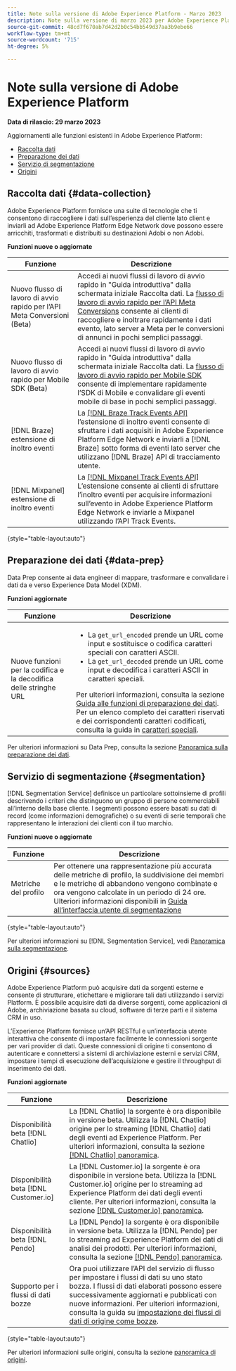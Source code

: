 ```yaml
---
title: Note sulla versione di Adobe Experience Platform - Marzo 2023
description: Note sulla versione di marzo 2023 per Adobe Experience Platform.
source-git-commit: 48cd7f670ab7d42d2b0c54bb549d37aa3b9ebe66
workflow-type: tm+mt
source-wordcount: '715'
ht-degree: 5%

---
```


# Note sulla versione di Adobe Experience Platform

**Data di rilascio: 29 marzo 2023**

Aggiornamenti alle funzioni esistenti in Adobe Experience Platform:

- [Raccolta dati](#data-collection)
- [Preparazione dei dati](#data-prep)
- [Servizio di segmentazione](#segmentation)
- [Origini](#sources)

## Raccolta dati {#data-collection}

Adobe Experience Platform fornisce una suite di tecnologie che ti consentono di raccogliere i dati sull’esperienza del cliente lato client e inviarli ad Adobe Experience Platform Edge Network dove possono essere arricchiti, trasformati e distribuiti su destinazioni Adobi o non Adobi.

**Funzioni nuove o aggiornate**

| Funzione | Descrizione |
| --- | --- |
| Nuovo flusso di lavoro di avvio rapido per l’API Meta Conversioni (Beta) | Accedi ai nuovi flussi di lavoro di avvio rapido in &quot;Guida introduttiva&quot; dalla schermata iniziale Raccolta dati. La [flusso di lavoro di avvio rapido per l’API Meta Conversions](https://experienceleague.adobe.com/docs/experience-platform/tags/extensions/server/meta/overview.html?lang=en#quick-start) consente ai clienti di raccogliere e inoltrare rapidamente i dati evento, lato server a Meta per le conversioni di annunci in pochi semplici passaggi. |
| Nuovo flusso di lavoro di avvio rapido per Mobile SDK (Beta) | Accedi ai nuovi flussi di lavoro di avvio rapido in &quot;Guida introduttiva&quot; dalla schermata iniziale Raccolta dati. La [flusso di lavoro di avvio rapido per Mobile SDK](https://developer.adobe.com/client-sdks/documentation/) consente di implementare rapidamente l’SDK di Mobile e convalidare gli eventi mobile di base in pochi semplici passaggi. |
| [!DNL Braze] estensione di inoltro eventi | La [[!DNL Braze Track Events API]](https://experienceleague.adobe.com/docs/experience-platform/tags/extensions/server/braze/overview.html) l’estensione di inoltro eventi consente di sfruttare i dati acquisiti in Adobe Experience Platform Edge Network e inviarli a [!DNL Braze] sotto forma di eventi lato server che utilizzano [!DNL Braze] API di tracciamento utente. |
| [!DNL Mixpanel] estensione di inoltro eventi | La [[!DNL Mixpanel Track Events API]](https://experienceleague.adobe.com/docs/experience-platform/tags/extensions/server/braze/overview.html) L’estensione consente ai clienti di sfruttare l’inoltro eventi per acquisire informazioni sull’evento in Adobe Experience Platform Edge Network e inviarle a Mixpanel utilizzando l’API Track Events. |

{style="table-layout:auto"}

## Preparazione dei dati {#data-prep}

Data Prep consente ai data engineer di mappare, trasformare e convalidare i dati da e verso Experience Data Model (XDM).

**Funzioni aggiornate**

| Funzione | Descrizione |
| --- | --- |
| Nuove funzioni per la codifica e la decodifica delle stringhe URL | <ul><li>La `get_url_encoded` prende un URL come input e sostituisce o codifica caratteri speciali con caratteri ASCII.</li><li>La `get_url_decoded` prende un URL come input e decodifica i caratteri ASCII in caratteri speciali.</li></ul> Per ulteriori informazioni, consulta la sezione [Guida alle funzioni di preparazione dei dati](../../data-prep/functions.md). Per un elenco completo dei caratteri riservati e dei corrispondenti caratteri codificati, consulta la guida in [caratteri speciali](../../data-prep/functions.md#special-characters). |

Per ulteriori informazioni su Data Prep, consulta la sezione [Panoramica sulla preparazione dei dati](../../data-prep/home.md).

## Servizio di segmentazione {#segmentation}

[!DNL Segmentation Service] definisce un particolare sottoinsieme di profili descrivendo i criteri che distinguono un gruppo di persone commerciabili all’interno della base cliente. I segmenti possono essere basati su dati di record (come informazioni demografiche) o su eventi di serie temporali che rappresentano le interazioni dei clienti con il tuo marchio.

**Funzioni nuove o aggiornate**

| Funzione | Descrizione |
| --- | --- |
| Metriche del profilo | Per ottenere una rappresentazione più accurata delle metriche di profilo, la suddivisione dei membri e le metriche di abbandono vengono combinate e ora vengono calcolate in un periodo di 24 ore. Ulteriori informazioni disponibili in [Guida all’interfaccia utente di segmentazione](../../segmentation/ui/overview.md) |

{style="table-layout:auto"}

Per ulteriori informazioni su [!DNL Segmentation Service], vedi [Panoramica sulla segmentazione](../../segmentation/home.md).

## Origini {#sources}

Adobe Experience Platform può acquisire dati da sorgenti esterne e consente di strutturare, etichettare e migliorare tali dati utilizzando i servizi Platform. È possibile acquisire dati da diverse sorgenti, come applicazioni di Adobe, archiviazione basata su cloud, software di terze parti e il sistema CRM in uso.

L’Experience Platform fornisce un’API RESTful e un’interfaccia utente interattiva che consente di impostare facilmente le connessioni sorgente per vari provider di dati. Queste connessioni di origine ti consentono di autenticare e connettersi a sistemi di archiviazione esterni e servizi CRM, impostare i tempi di esecuzione dell’acquisizione e gestire il throughput di inserimento dei dati.

**Funzioni aggiornate**

| Funzione | Descrizione |
| --- | --- |
| Disponibilità beta [!DNL Chatlio] | La [!DNL Chatlio] la sorgente è ora disponibile in versione beta. Utilizza la [!DNL Chatlio] origine per lo streaming [!DNL Chatlio] dati degli eventi ad Experience Platform. Per ulteriori informazioni, consulta la sezione [[!DNL Chatlio] panoramica](../../sources/connectors/marketing-automation/chatlio-webhook.md). |
| Disponibilità beta [!DNL Customer.io] | La [!DNL Customer.io] la sorgente è ora disponibile in versione beta. Utilizza la [!DNL Customer.io] origine per lo streaming ad Experience Platform dei dati degli eventi cliente. Per ulteriori informazioni, consulta la sezione [[!DNL Customer.io] panoramica](../../sources/connectors/marketing-automation/customerio-webhook.md). |
| Disponibilità beta [!DNL Pendo] | La [!DNL Pendo] la sorgente è ora disponibile in versione beta. Utilizza la [!DNL Pendo] per lo streaming ad Experience Platform dei dati di analisi dei prodotti. Per ulteriori informazioni, consulta la sezione [[!DNL Pendo] panoramica](../../sources/connectors/analytics/pendo-webhook.md). |
| Supporto per i flussi di dati bozze | Ora puoi utilizzare l’API del servizio di flusso per impostare i flussi di dati su uno stato bozza. I flussi di dati elaborati possono essere successivamente aggiornati e pubblicati con nuove informazioni. Per ulteriori informazioni, consulta la guida su [impostazione dei flussi di dati di origine come bozze](../../sources/tutorials/api/draft.md). |

{style="table-layout:auto"}

Per ulteriori informazioni sulle origini, consulta la sezione [panoramica di origini](../../sources/home.md).

